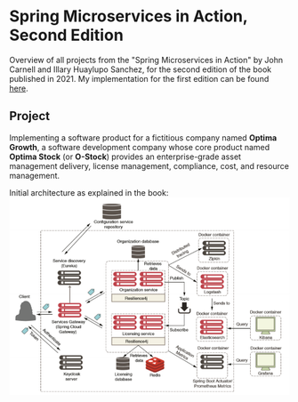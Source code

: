# Spring Microservices in Action, Second Edition

Overview of all projects from the "Spring Microservices in Action" by John Carnell and Illary Huaylupo Sanchez, for the 
second edition of the book published in 2021.
My implementation for the first edition can be found [here](https://github.com/mariamihai/sma-overview).

## Project
Implementing a software product for a fictitious company named **Optima Growth**, a software development company whose 
core product named **Optima Stock** (or **O-Stock**) provides an enterprise-grade asset management delivery, license 
management, compliance, cost, and resource management.

Initial architecture as explained in the book:
![Architecture](images/Initial%20architecture.png)

